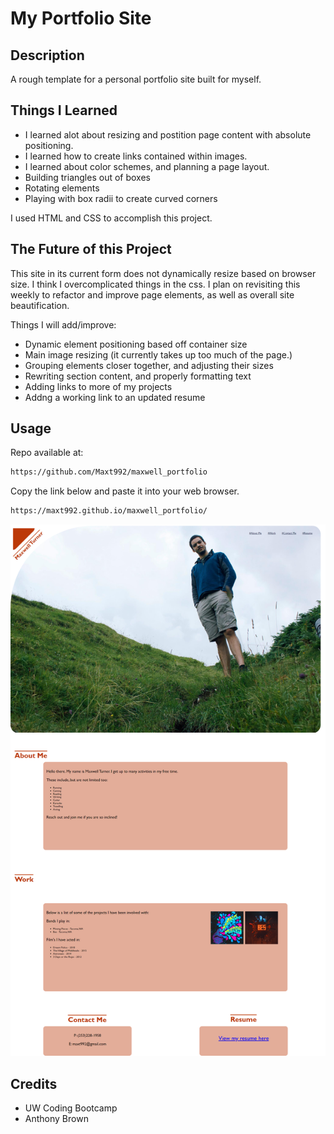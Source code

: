 # My Portfolio Site


## Description

A rough template for a personal portfolio site built for myself.

## Things I Learned

- I learned alot about resizing and postition page content with absolute positioning.
- I learned how to create links contained within images.
- I learned about color schemes, and planning a page layout.
- Building triangles out of boxes
- Rotating elements
- Playing with box radii to create curved corners

I used HTML and CSS to accomplish this project.


## The Future of this Project

This site in its current form does not dynamically resize based on browser size. I think I overcomplicated things in the css. I plan on revisiting this weekly to refactor and improve page elements, as well as overall site beautification. 

Things I will add/improve:

- Dynamic element positioning based off container size
- Main image resizing (it currently takes up too much of the page.)
- Grouping elements closer together, and adjusting their sizes
- Rewriting section content, and properly formatting text
- Adding links to more of my projects
- Addng a working link to an updated resume


## Usage

Repo available at: 
```md
https://github.com/Maxt992/maxwell_portfolio
```

Copy the link below and paste it into your web browser. 

```md
https://maxt992.github.io/maxwell_portfolio/
```


![full page screenshot](assets/images/screenshot.png)


## Credits

- UW Coding Bootcamp
- Anthony Brown